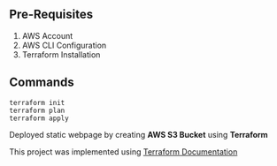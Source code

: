 ## Pre-Requisites
1. AWS Account
2. AWS CLI Configuration
3. Terraform Installation

## Commands
```
terraform init
terraform plan
terraform apply
```

Deployed static webpage by creating **AWS S3 Bucket** using **Terraform**

This project was implemented using [Terraform Documentation](https://registry.terraform.io/providers/hashicorp/aws/latest/docs/resources/s3_bucket.html)
